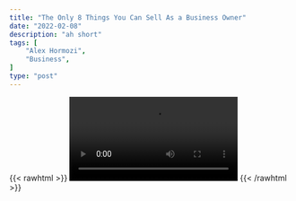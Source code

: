 ```yaml
---
title: "The Only 8 Things You Can Sell As a Business Owner"
date: "2022-02-08"
description: "ah short"
tags: [
    "Alex Hormozi",
    "Business",
]
type: "post"
---
```

{{< rawhtml >}}
    <video width="auto" height="auto" controls>
        <source src="https://clips.dev00ps.com/Alex%20Hormozi/The%20ONLY%208%20Things%20You%20Can%20Sell%20as%20a%20Business%20Owner.mp4" type="video/mp4"> 
    </video>
{{< /rawhtml >}}